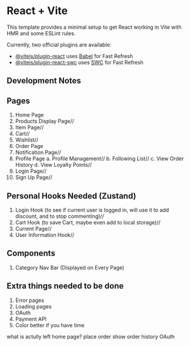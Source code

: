 # React + Vite

This template provides a minimal setup to get React working in Vite with HMR and some ESLint rules.

Currently, two official plugins are available:

- [@vitejs/plugin-react](https://github.com/vitejs/vite-plugin-react/blob/main/packages/plugin-react/README.md) uses [Babel](https://babeljs.io/) for Fast Refresh
- [@vitejs/plugin-react-swc](https://github.com/vitejs/vite-plugin-react-swc) uses [SWC](https://swc.rs/) for Fast Refresh

## Development Notes

## Pages
1. Home Page
2. Products Display Page//
3. Item Page//
4. Cart//
5. Wishlist//
6. Order Page
7. Notification Page//
8. Profile Page
    a. Profile Management//
    b. Following List//
    c. View Order History
    d. View Loyalty Points//
9. Login Page//
10. Sign Up Page//

## Personal Hooks Needed (Zustand)
1. Login Hook (to see if current user is logged in, will use it to add discount, and to stop commenting)//
2. Cart Hook (to save Cart, maybe even add to local storage)//
3. Current Page//
4. User Information Hook//

## Components
1. Category Nav Bar (Displayed on Every Page)

## Extra things needed to be done
1. Error pages
2. Loading pages
3. OAuth
4. Payment API
5. Color better if you have time


what is actully left
home page?
place order
show order history
OAuth






